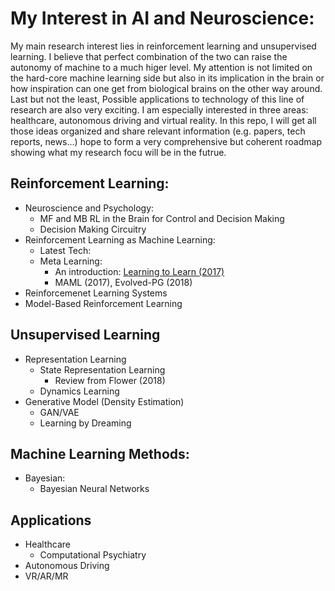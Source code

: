 # My Interest in AI and Neuroscience:
My main research interest lies in reinforcement learning and unsupervised learning. I believe that perfect combination of the two can raise the autonomy of machine to a much higer level. My attention is not limited on the hard-core machine learning side but also in its implication in the brain or how inspiration can one get from biological brains on the other way around. Last but not the least, Possible applications to technology of this line of research are also very exciting. I am especially interested in three areas: healthcare, autonomous driving and virtual reality. 
In this repo, I will get all those ideas organized and share relevant information (e.g. papers, tech reports, news...) hope to form a very comprehensive but coherent roadmap showing what my research focu will be in the futrue.

## Reinforcement Learning:
* Neuroscience and Psychology:
	* MF and MB RL in the Brain for Control and Decision Making
	* Decision Making Circuitry
* Reinforcement Learning as Machine Learning:
	* Latest Tech:
	* Meta Learning:
 		* An introduction: [Learning to Learn (2017)](http://bair.berkeley.edu/blog/2017/07/18/learning-to-learn/)
		* MAML (2017), Evolved-PG (2018)
* Reinforcemenet Learning Systems
* Model-Based Reinforcement Learning

## Unsupervised Learning
* Representation Learning
	* State Representation Learning 
		* Review from Flower (2018)
	* Dynamics Learning
* Generative Model (Density Estimation)
	* GAN/VAE
	* Learning by Dreaming 

## Machine Learning Methods:
* Bayesian:
	* Bayesian Neural Networks

## Applications
* Healthcare
	* Computational Psychiatry
* Autonomous Driving
* VR/AR/MR
